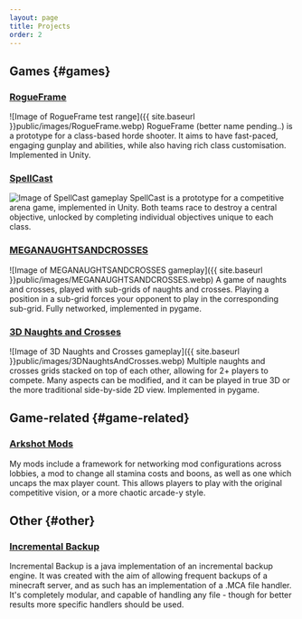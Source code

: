```yaml
---
layout: page
title: Projects
order: 2
---
```


<style>
  .content img {
    max-width: 50%;
  }
</style>

## Games {#games}  
 
### [RogueFrame](https://github.com/Hypersycos/RogueFrame)
![Image of RogueFrame test range]({{ site.baseurl }}public/images/RogueFrame.webp)
RogueFrame (better name pending..) is a prototype for a class-based horde shooter. It aims to have fast-paced, engaging gunplay and abilities, while also having rich class customisation. Implemented in Unity.

### [SpellCast](https://hypersycos.itch.io/spellcast)
![Image of SpellCast gameplay](https://img.itch.zone/aW1hZ2UvOTYyNjYyLzU0NjI1NTEucG5n/original/JQYaRw.png)
SpellCast is a prototype for a competitive arena game, implemented in Unity. Both teams race to destroy a central objective, unlocked by completing individual objectives unique to each class.

### [MEGANAUGHTSANDCROSSES](https://github.com/Hypersycos/MEGANOUGHTSANDCROSSES)
![Image of MEGANAUGHTSANDCROSSES gameplay]({{ site.baseurl }}public/images/MEGANAUGHTSANDCROSSES.webp)
A game of naughts and crosses, played with sub-grids of naughts and crosses. Playing a position in a sub-grid forces your opponent to play in the corresponding sub-grid. Fully networked, implemented in pygame.

### [3D Naughts and Crosses](https://github.com/Hypersycos/3D-Noughts-and-Crosses)
![Image of 3D Naughts and Crosses gameplay]({{ site.baseurl }}public/images/3DNaughtsAndCrosses.webp)
Multiple naughts and crosses grids stacked on top of each other, allowing for 2+ players to compete. Many aspects can be modified, and it can be played in true 3D or the more traditional side-by-side 2D view. Implemented in pygame.

## Game-related {#game-related}  

### [Arkshot Mods](https://github.com/Hypersycos?tab=repositories&q=Arkshot)
My mods include a framework for networking mod configurations across lobbies, a mod to change all stamina costs and boons, as well as one which uncaps the max player count. This allows players to play with the original competitive vision, or a more chaotic arcade-y style.

## Other {#other}  

### [Incremental Backup](https://github.com/Hypersycos/IncrementalBackup)
Incremental Backup is a java implementation of an incremental backup engine. It was created with the aim of allowing frequent backups of a minecraft server, and as such has an implementation of a .MCA file handler. It's completely modular, and capable of handling any file - though for better results more specific handlers should be used.